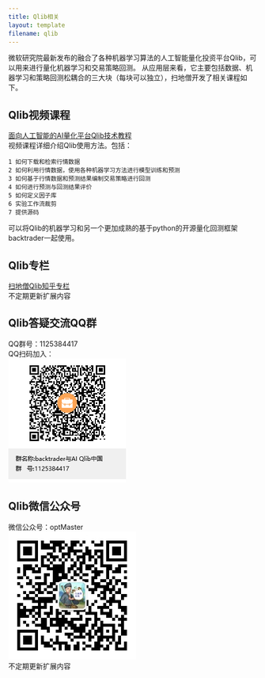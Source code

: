 ```yaml
---
title: Qlib相关
layout: template
filename: qlib
--- 
```


微软研究院最新发布的融合了各种机器学习算法的人工智能量化投资平台Qlib，可以用来进行量化机器学习和交易策略回测。
从应用层来看，它主要包括数据、机器学习和策略回测松耦合的三大块（每块可以独立），扫地僧开发了相关课程如下。




## Qlib视频课程
[面向人工智能的AI量化平台Qlib技术教程](https://ke.qq.com/course/3139956?tuin=a980d4cc)
<br/>视频课程详细介绍Qlib使用方法。包括：
```
1 如何下载和检索行情数据
2 如何利用行情数据，使用各种机器学习方法进行模型训练和预测
3 如何基于行情数据和预测结果编制交易策略进行回测
4 如何进行预测与回测结果评价
5 如何定义因子库
6 实验工作流裁剪
7 提供源码
```

可以将Qlib的机器学习和另一个更加成熟的基于python的开源量化回测框架backtrader一起使用。

## Qlib专栏
[扫地僧Qlib知乎专栏](https://www.zhihu.com/column/c_1319049356155535360)
<br/>不定期更新扩展内容

## Qlib答疑交流QQ群
QQ群号：1125384417
<br/>QQ扫码加入：
<br/>![avatar](QQ群二维码.png)

## Qlib微信公众号
微信公众号：optMaster
<br/>![avatar](微信公众号二维码.jpg)
<br/>不定期更新扩展内容
